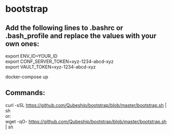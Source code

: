 # bootstrap

## Add the following lines to .bashrc or .bash_profile and replace the values with your own ones:
export ENV_ID=YOUR_ID  
export CONF_SERVER_TOKEN=xyz-1234-abcd-xyz  
export VAULT_TOKEN=xyz-1234-abcd-xyz  

docker-compose up


## Commands:
curl -sSL https://github.com/Qubeship/bootstrap/blob/master/bootstrap.sh | sh  
or:  
wget -qO- https://github.com/Qubeship/bootstrap/blob/master/bootstrap.sh | sh
